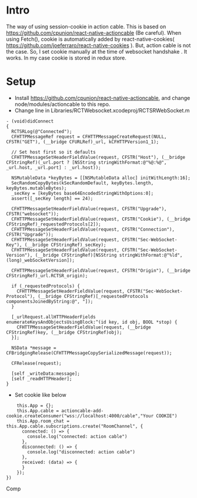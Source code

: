 # Intro
The way of using session-cookie in action cable. This is based on https://github.com/cpunion/react-native-actioncable (Be careful).   When using Fetch(), cookie is automatically added by react-native-cookies( https://github.com/joeferraro/react-native-cookies ). But, action cable is not the case. So, I set cookie manually at the time of websocket handshake . It works. In my case cookie is stored in redux store. 

# Setup
- Install https://github.com/cpunion/react-native-actioncable, and change node/modules/actioncable to this repo.
- Change line in Libraries/RCTWebsocket.xcodeproj/RCTSRWebSocket.m
```
- (void)didConnect
{
  RCTSRLog(@"Connected");
  CFHTTPMessageRef request = CFHTTPMessageCreateRequest(NULL, CFSTR("GET"), (__bridge CFURLRef)_url, kCFHTTPVersion1_1);

  // Set host first so it defaults
  CFHTTPMessageSetHeaderFieldValue(request, CFSTR("Host"), (__bridge CFStringRef)(_url.port ? [NSString stringWithFormat:@"%@:%@", _url.host, _url.port] : _url.host));

  NSMutableData *keyBytes = [[NSMutableData alloc] initWithLength:16];
  SecRandomCopyBytes(kSecRandomDefault, keyBytes.length, keyBytes.mutableBytes);
  _secKey = [keyBytes base64EncodedStringWithOptions:0];
  assert([_secKey length] == 24);

  CFHTTPMessageSetHeaderFieldValue(request, CFSTR("Upgrade"), CFSTR("websocket"));
  CFHTTPMessageSetHeaderFieldValue(request, CFSTR("Cookie"), (__bridge CFStringRef)_requestedProtocols[2]);
  CFHTTPMessageSetHeaderFieldValue(request, CFSTR("Connection"), CFSTR("Upgrade"));
  CFHTTPMessageSetHeaderFieldValue(request, CFSTR("Sec-WebSocket-Key"), (__bridge CFStringRef)_secKey);
  CFHTTPMessageSetHeaderFieldValue(request, CFSTR("Sec-WebSocket-Version"), (__bridge CFStringRef)[NSString stringWithFormat:@"%ld", (long)_webSocketVersion]);

  CFHTTPMessageSetHeaderFieldValue(request, CFSTR("Origin"), (__bridge CFStringRef)_url.RCTSR_origin);

  if (_requestedProtocols) {
    CFHTTPMessageSetHeaderFieldValue(request, CFSTR("Sec-WebSocket-Protocol"), (__bridge CFStringRef)[_requestedProtocols componentsJoinedByString:@", "]);
  }

  [_urlRequest.allHTTPHeaderFields enumerateKeysAndObjectsUsingBlock:^(id key, id obj, BOOL *stop) {
    CFHTTPMessageSetHeaderFieldValue(request, (__bridge CFStringRef)key, (__bridge CFStringRef)obj);
  }];

  NSData *message = CFBridgingRelease(CFHTTPMessageCopySerializedMessage(request));

  CFRelease(request);

  [self _writeData:message];
  [self _readHTTPHeader];
}
```


- Set cookie like below

```
    this.App = {};
    this.App.cable = actioncable-add-cookie.createConsumer("wss://localhost:4000/cable","Your COOKIE")
    this.App.room_chat = this.App.cable.subscriptions.create("RoomChannel", {
      connected: () => {
        console.log("connected: action cable")
      },
      disconnected: () => {
        console.log("disconnected: action cable")
      },
      received: (data) => {
      }
    });
})
```

Comp
